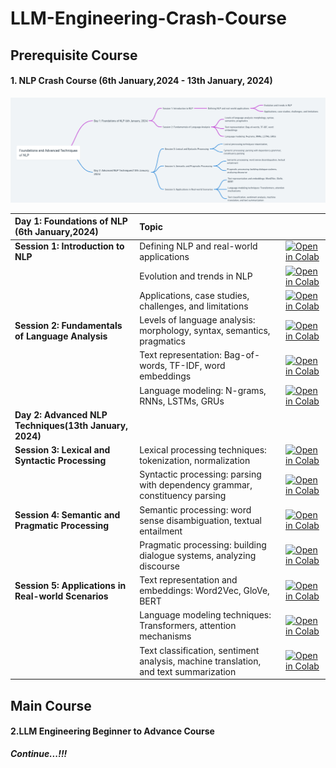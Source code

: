 # LLM-Engineering-Crash-Course

## Prerequisite Course

#### 1. NLP Crash Course (6th January,2024 - 13th January, 2024)

![1705895441641](image/README/1705895441641.png)

| Day 1: Foundations of NLP (6th January,2024)                 | Topic                                                                                |                                                                                                                                                                                                                                      |
| :----------------------------------------------------------- | :----------------------------------------------------------------------------------- | ------------------------------------------------------------------------------------------------------------------------------------------------------------------------------------------------------------------------------------ |
| **Session 1: Introduction to NLP**                     | Defining NLP and real-world applications                                             | [![Open in Colab](https://colab.research.google.com/assets/colab-badge.svg)](https://colab.research.google.com/github/ashishpatel26/LLM-Engineering-Crash-Course/)                                                                        |
|                                                              | Evolution and trends in NLP                                                          | [![Open in Colab](https://colab.research.google.com/assets/colab-badge.svg)](https://colab.research.google.com/github/ashishpatel26/LLM-Engineering-Crash-Course/)                                                                        |
|                                                              | Applications, case studies, challenges, and limitations                              | [![Open in Colab](https://colab.research.google.com/assets/colab-badge.svg)](https://colab.research.google.com/github/ashishpatel26/LLM-Engineering-Crash-Course/)                                                                        |
| **Session 2: Fundamentals of Language Analysis**       | Levels of language analysis: morphology, syntax, semantics, pragmatics               | [![Open in Colab](https://colab.research.google.com/assets/colab-badge.svg)](https://colab.research.google.com/github/ashishpatel26/LLM-Engineering-Crash-Course/blob/main/NLPCrashCourse/Session2/2_1_Levels_of_language_analysis.ipynb) |
|                                                              | Text representation: Bag-of-words, TF-IDF, word embeddings                           | [![Open in Colab](https://colab.research.google.com/assets/colab-badge.svg)](https://colab.research.google.com/github/ashishpatel26/LLM-Engineering-Crash-Course/blob/main/NLPCrashCourse/Session2/2_2_Text_representation.ipynb)         |
|                                                              | Language modeling: N-grams, RNNs, LSTMs, GRUs                                        | [![Open in Colab](https://colab.research.google.com/assets/colab-badge.svg)](https://colab.research.google.com/github/ashishpatel26/LLM-Engineering-Crash-Course/blob/main/NLPCrashCourse/Session2/2_3_Language_modeling.ipynb)           |
| **Day 2: Advanced NLP Techniques(13th January, 2024)** |                                                                                      |                                                                                                                                                                                                                                      |
| **Session 3: Lexical and Syntactic Processing**        | Lexical processing techniques: tokenization, normalization                           | [![Open in Colab](https://colab.research.google.com/assets/colab-badge.svg)](https://colab.research.google.com/github/ashishpatel26/LLM-Engineering-Crash-Course/)                                                                        |
|                                                              | Syntactic processing: parsing with dependency grammar, constituency parsing          | [![Open in Colab](https://colab.research.google.com/assets/colab-badge.svg)](https://colab.research.google.com/github/ashishpatel26/LLM-Engineering-Crash-Course/)                                                                        |
| **Session 4: Semantic and Pragmatic Processing**       | Semantic processing: word sense disambiguation, textual entailment                   | [![Open in Colab](https://colab.research.google.com/assets/colab-badge.svg)](https://colab.research.google.com/github/ashishpatel26/LLM-Engineering-Crash-Course/)                                                                        |
|                                                              | Pragmatic processing: building dialogue systems, analyzing discourse                 | [![Open in Colab](https://colab.research.google.com/assets/colab-badge.svg)](https://colab.research.google.com/github/ashishpatel26/LLM-Engineering-Crash-Course/)                                                                        |
| **Session 5: Applications in Real-world Scenarios**    | Text representation and embeddings: Word2Vec, GloVe, BERT                            | [![Open in Colab](https://colab.research.google.com/assets/colab-badge.svg)](https://colab.research.google.com/github/ashishpatel26/LLM-Engineering-Crash-Course/)                                                                        |
|                                                              | Language modeling techniques: Transformers, attention mechanisms                     | [![Open in Colab](https://colab.research.google.com/assets/colab-badge.svg)](https://colab.research.google.com/github/ashishpatel26/LLM-Engineering-Crash-Course/)                                                                        |
|                                                              | Text classification, sentiment analysis, machine translation, and text summarization | [![Open in Colab](https://colab.research.google.com/assets/colab-badge.svg)](https://colab.research.google.com/github/ashishpatel26/LLM-Engineering-Crash-Course/)                                                                        |

## Main Course

#### 2.LLM Engineering Beginner to Advance Course

***Continue...!!!***
